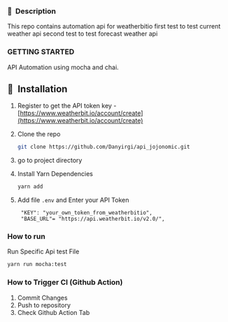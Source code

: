 ### 📘&nbsp; Description
   This repo contains automation api for weatherbitio
   first test to test current weather api
   second test to test forecast weather api

### GETTING STARTED
API Automation using mocha and chai.

## 🚀&nbsp; Installation
1. Register to get the API token key -  [https://www.weatherbit.io/account/create](https://www.weatherbit.io/account/create)
2. Clone the repo
   ```sh
   git clone https://github.com/Danyirgi/api_jojonomic.git
   ```
3. go to project directory

4. Install Yarn Dependencies
   ```sh
   yarn add
   ```
5. Add file `.env` and Enter your API Token
   ```
    "KEY": "your_own_token_from_weatherbitio",
    "BASE_URL"= "https://api.weatherbit.io/v2.0/",
   ```

### How to run
Run Specific Api test File

  ```sh
  yarn run mocha:test
  ```


### How to Trigger CI (Github Action)
1. Commit Changes
2. Push to repository
3. Check Github Action Tab
